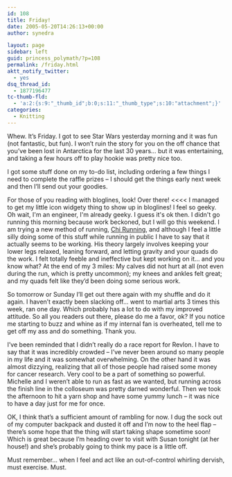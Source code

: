 ```yaml
---
id: 108
title: Friday!
date: 2005-05-20T14:26:13+00:00
author: synedra

layout: page
sidebar: left
guid: princess_polymath/?p=108
permalink: /friday.html
aktt_notify_twitter:
  - yes
dsq_thread_id:
  - 1877196477
tc-thumb-fld:
  - 'a:2:{s:9:"_thumb_id";b:0;s:11:"_thumb_type";s:10:"attachment";}'
categories:
  - Knitting
---
```

Whew. It&#8217;s Friday. I got to see Star Wars yesterday morning and it was fun (not fantastic, but fun). I won&#8217;t ruin the story for you on the off chance that you&#8217;ve been lost in Antarctica for the last 30 years&#8230; but it was entertaining, and taking a few hours off to play hookie was pretty nice too.
  
I got some stuff done on my to-do list, including ordering a few things I need to complete the raffle prizes &#8211; I should get the things early next week and then I&#8217;ll send out your goodies.
  
For those of you reading with bloglines, look! Over there! <<<< I managed to get my little icon widgety thing to show up in bloglines! I feel so geeky. Oh wait, I'm an engineer, I'm already geeky. I guess it's ok then. I didn't go running this morning because work beckoned, but I will go this weekend. I am trying a new method of running, [Chi Running](http://www.chirunning.com/), and although I feel a little silly doing some of this stuff while running in public I have to say that it actually seems to be working. His theory largely involves keeping your lower legs relaxed, leaning forward, and letting gravity and your quads do the work. I felt totally feeble and ineffective but kept working on it&#8230; and you know what? At the end of my 3 miles: My calves did not hurt at all (not even during the run, which is pretty uncommon); my knees and ankles felt great; and my quads felt like they&#8217;d been doing some serious work.
  
So tomorrow or Sunday I&#8217;ll get out there again with my shuffle and do it again. I haven&#8217;t exactly been slacking off&#8230; went to martial arts 3 times this week, ran one day. Which probably has a lot to do with my improved attitude. So all you readers out there, please do me a favor, ok? If you notice me starting to buzz and whine as if my internal fan is overheated, tell me to get off my ass and do something. Thank you.
  
I&#8217;ve been reminded that I didn&#8217;t really do a race report for Revlon. I have to say that it was incredibly crowded &#8211; I&#8217;ve never been around so many people in my life and it was somewhat overwhelming. On the other hand it was almost dizzying, realizing that all of those people had raised some money for cancer research. Very cool to be a part of something so powerful. Michelle and I weren&#8217;t able to run as fast as we wanted, but running across the finish line in the colloseum was pretty darned wonderful. Then we took the afternoon to hit a yarn shop and have some yummy lunch &#8211; it was nice to have a day just for me for once.
  
OK, I think that&#8217;s a sufficient amount of rambling for now. I dug the sock out of my computer backpack and dusted it off and I&#8217;m now to the heel flap &#8211; there&#8217;s some hope that the thing will start taking shape sometime soon! Which is great because I&#8217;m heading over to visit with Susan tonight (at her house!) and she&#8217;s probably going to think my pace is a little off.
  
Must remember&#8230; when I feel and act like an out-of-control whirling dervish, must exercise. Must.